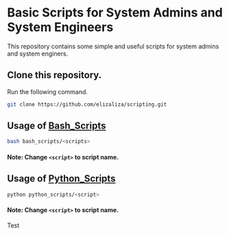# Basic Scripts for System Admins and System Engineers

This repository contains some simple and useful scripts for system admins and system enginers.

## Clone this repository.

Run the following command. 

```bash
git clone https://github.com/elizaliza/scripting.git
```

## Usage of [Bash_Scripts](bash_scripts)

```bash
bash bash_scripts/<scripts>
```
#### Note: Change ```<script>``` to script name.

## Usage of [Python_Scripts](python_scripts)

```bash
python python_scripts/<script>
```
#### Note: Change ```<script>``` to script name.

Test